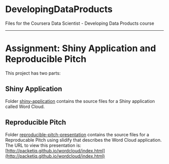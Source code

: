 # DevelopingDataProducts
Files for the Coursera Data Scientist - Developing Data Products course

***  

# Assignment: Shiny Application and Reproducible Pitch

This project has two parts:

## Shiny Application
Folder [shiny-application](shiny-application) contains the source files for a Shiny application called Word Cloud.

## Reproducible Pitch
Folder [reproducible-pitch-presentation](reproducible-pitch-presentation) contains the source files for a Reproducable Pitch using slidify that describes the Word Cloud application.
The URL to view this presentation is: [http://packetiq.github.io/wordcloud/index.html](http://packetiq.github.io/wordcloud/index.html)
